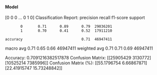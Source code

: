 #### Model
[0 0 0 ... 0 1 0]
Classification Report:
              precision    recall  f1-score   support

           0       0.71      0.89      0.79  29036201
           1       0.70      0.41      0.52  17911210

    accuracy                           0.71  46947411
   macro avg       0.71      0.65      0.66  46947411
weighted avg       0.71      0.71      0.69  46947411

Accuracy: 0.7091216382517878
Confusion Matrix:
[[25905429  3130772]
 [10525214  7385996]]
Confusion Matrix (%):
[[55.1796754   6.66867871]
 [22.41915747 15.73248842]]
